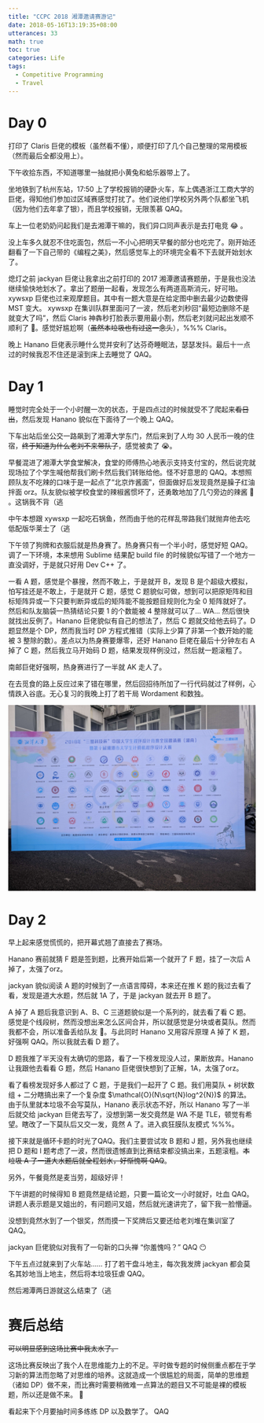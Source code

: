 ```yaml
---
title: "CCPC 2018 湘潭邀请赛游记"
date: 2018-05-16T13:19:35+08:00
utterances: 33
math: true
toc: true
categories: Life
tags: 
  - Competitive Programming
  - Travel
---
```


# Day 0

打印了 Claris 巨佬的模板（虽然看不懂），顺便打印了几个自己整理的常用模板（然而最后全都没用上）。

下午收拾东西，不知道哪里一抽就把小黄兔和蛤乐器带上了。

坐地铁到了杭州东站，17:50 上了学校报销的硬卧火车，车上偶遇浙江工商大学的巨佬，得知他们参加过区域赛感觉打扰了。他们说他们学校另外两个队都坐飞机（因为他们去年拿了银），而且学校报销，无限羡慕 QAQ。

车上一位老奶奶问起我们是去湘潭干嘛的，我们异口同声表示是去打电竞 😂 。

没上车多久就忍不住吃面包，然后一不小心把明天早餐的部分也吃完了。刚开始还翻看了一下自己带的《编程之美》，然后感觉车上的环境完全看不下去就开始划水了。

熄灯之前 jackyan 巨佬让我拿出之前打印的 2017 湘潭邀请赛题册，于是我也没法继续愉快地划水了。拿出了题册一起看，发现怎么有两道高斯消元，好可啪。xywsxp 巨佬也过来观摩题目。其中有一题大意是在给定图中删去最少边数使得 MST 变大。 xywsxp 在集训队群里面问了一波，然后老刘秒回“最短边删除不是就变大了吗”，然后 Claris 神犇秒打脸表示要用最小割，然后老刘就问起出发顺不顺利了 🙈。感觉好尴尬啊（~~虽然本垃圾也有过这一念头~~），%%% Claris。

晚上 Hanano 巨佬表示睡什么觉并安利了达芬奇睡眠法，瑟瑟发抖。最后十一点过的时候我忍不住还是滚到床上去睡觉了 QAQ。

# Day 1

睡觉时完全处于一个小时醒一次的状态，于是四点过的时候就受不了爬起来~~看日出~~，然后发现 Hanano 貌似在下面待了一个晚上 QAQ。

下车出站后坐公交一路飙到了湘潭大学东门，然后来到了人均 30 人民币一晚的住宿，~~终于知道为什么老刘不来带队了~~，感觉被卖了 😭。

早餐混进了湘潭大学食堂解决，食堂的师傅热心地表示支持支付宝的，然后说完就现场拉了个学生喊他帮我们刷卡然后我们转账给他。怪不好意思的 QAQ。本想照顾队友不吃辣的口味于是一起点了“北京炸酱面”，但面做好后发现竟然是臊子红油拌面 orz。队友貌似被学校食堂的辣椒酱惯坏了，还勇敢地加了几勺旁边的辣酱 🙈 。这锅我不背（逃

中午本想跟 xywsxp 一起吃石锅鱼，然而由于他的花样乱带路我们就抛弃他去吃低配版华莱士了（逃

下午领了狗牌和衣服后就是热身赛了。热身赛只有一个半小时，感觉好短 QAQ。调了一下环境，本来想用 Sublime 结果配 build file 的时候貌似写错了一个地方一直没调好，于是就只好用 Dev C++ 了。

一看 A 题，感觉是个暴搜，然而不敢上，于是就开 B，发现 B 是个超级大模拟，怕写挂还是不敢上，于是就开 C 题，感觉 C 题貌似可做，想到可以把原矩阵和目标矩阵异或一下只要判断异或后的矩阵能不能按题目规则化为全 0 矩阵就好了。然后和队友脑袋一热猜结论只要 1 的个数能被 4 整除就可以了... WA... 然后很快就找出反例了。Hanano 巨佬貌似有自己的想法了，然后 C 题就交给他去码了。D 题显然是个 DP，然而我当时 DP 方程式推错（实际上少算了非第一个数开始的能被 3 整除的数）。差点以为热身赛要爆零，还好 Hanano 巨佬在最后十分钟左右 A 掉了 C 题，然后我立马开始码 D 题，结果发现样例没过，然后就一题滚粗了。

南邮巨佬好强啊，热身赛进行了一半就 AK 走人了。

在去觅食的路上反应过来了错在哪里，然后回招待所加了一行代码就过了样例，心情跌入谷底。无心复习的我晚上打了若干局 Wordament 和数独。

![欢迎牌](/posts/icpc-notes/ccpc-2018-xiangtan-travel-notes/cover.jpg)

# Day 2

早上起来感觉慌慌的，把开幕式翘了直接去了赛场。

Hanano 赛前就猜 F 题是签到题，比赛开始后第一个就开了 F 题，挂了一次后 A 掉了，太强了orz。

jackyan 貌似阅读 A 题的时候到了一点语言障碍，本来还在推 K 题的我过去看了看，发现是道大水题，然后就 1A 了，于是 jackyan 就去开 B 题了。

A 掉了 A 题后我意识到 A、B、C 三道题貌似是一个系列的，就去看了看 C 题。感觉是个线段树，然而没想出来怎么区间合并，所以就感觉是分块或者莫队。然而我都不会，所以准备丢给队友 🙈。与此同时 Hanano 又用容斥原理 A 掉了 K 题，好强啊 QAQ。所以我就去看 D 题了。

D 题我推了半天没有太确切的思路，看了一下榜发现没人过，果断放弃。Hanano 让我跟他去看看 G 题，然后 Hanano 巨佬很快想到了正解，1A，太强了orz。

看了看榜发现好多人都过了 C 题，于是我们一起开了 C 题。我们用莫队 + 树状数组 + 二分瞎搞出来了一个复杂度 $\mathcal{O}(N\sqrt{N}log^2{N})$ 的算法。由于队里就本垃圾不会写莫队，Hanano 表示状态不好，所以 Hanano 写了一半后就交给 jackyan 巨佬去写了，没想到第一发交竟然是 WA 不是 TLE，顿觉有希望。瞎改了一下莫队后又交一发，竟然 A 了。进入疯狂膜队友模式 %%%。

接下来就是循环卡题的时光了QAQ。我们主要尝试攻 B 题和 J 题，另外我也继续把 D 题和 I 题考虑了一波，然而很遗憾直到比赛结束都没搞出来，五题滚粗。~~本垃圾 A 了一道大水题后就全程划水，好惭愧啊 QAQ~~。

另外，午餐竟然是麦当劳，超级好评！

下午讲题的时候得知 B 题竟然是结论题，只要一篇论文一小时就好，吐血 QAQ。讲题人表示题是叉姐出的，有问题问叉姐，然后就光速讲完了，留下我一脸懵逼。

没想到竟然水到了一个银奖，然而摸一下奖牌后又要还给老刘堆在集训室了 QAQ。

jackyan 巨佬貌似对我有了一句新的口头禅 “你羞愧吗？” QAQ 😶

下午五点过就来到了火车站…… 打了若干盘斗地主，每次我发牌 jackyan 都会莫名其妙地当上地主，然后将本垃圾狂虐 QAQ。

然后湘潭两日游就这么结束了（逃

# 赛后总结

~~可以明显感到这场比赛中我太水了。~~

这场比赛反映出了我个人在思维能力上的不足。平时做专题的时候侧重点都在于学习新的算法而忽略了对思维的培养。这就造成一个很尴尬的局面，简单的思维题（诸如 DP）做不来，而比赛时需要稍微难一点算法的题目又不可能是裸的模板题，所以还是做不来。 🙈

看起来下个月要抽时间多练练 DP 以及数学了。 QAQ